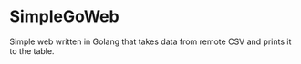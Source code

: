 # SimpleGoWeb
Simple web written in Golang that takes data from remote CSV and prints it to the table.
